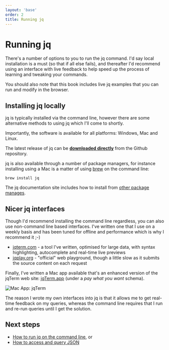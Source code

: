 ```yaml
---
layout: 'base'
order: 2
title: Running jq
---
```


# Running jq

There's a number of options to you to run the jq command. I'd say local installation is a must (so that if all else fails), and thereafter I'd recommend using an interface with live feedback to help speed up the process of learning and tweaking your commands.

You should also note that this book includes live jq examples that you can run and modify in the browser.

## Installing jq locally

jq is typically installed via the command line, however there are some alternative methods to using jq which I'll come to shortly.

Importantly, the software is available for all platforms: Windows, Mac and Linux.

The latest release of jq can be **[downloaded directly](https://github.com/stedolan/jq/releases/)** from the Github repository.

jq is also available through a number of package managers, for instance installing using a Mac is a matter of using [brew](https://brew.sh) on the command line:

```
brew install jq
```

The jq documentation site includes how to install from [other package manages](https://stedolan.github.io/jq/download/).

## Nicer jq interfaces

Though I'd recommend installing the command line regardless, you can also use non-command line based interfaces. I've written one that I use on a weekly basis and has been tuned for offline and performance which is why I recommend it ;-)

- [jqterm.com](https://jqterm.com) - a tool I've written, optimised for large data, with syntax highlighting, autocomplete and real-time live previews
- [jqplay.org](https://jqplay.org/) - "official" web playground, though a little slow as it submits the source content on each request

Finally, I've written a Mac app available that's an enhanced version of the jqTerm web site: [jqTerm.app](https://gum.co/jqterm) (under a _pay what you want_ schema).

![Mac App: jqTerm](/assets/img/jqterm-app.png)

The reason I wrote my own interfaces into jq is that it allows me to get real-time feedback on my queries, whereas the command line requires that I run and re-run queries until I get the solution.

## Next steps

- [How to run jq on the command line](/command-line), or
- [How to access and query JSON](/querying)
